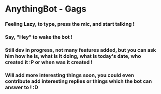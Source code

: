 # AnythingBot - Gags

### Feeling Lazy, to type, press the mic, and start talking !
### Say, "Hey" to wake the bot !


### Still dev in progress, not many features added, but you can ask him how he is, what is it doing, what is today's date, who created it :P or when was it created !

### Will add more interesting things soon, you could even contribute add interesting replies or things which the bot can answer to ! :D

